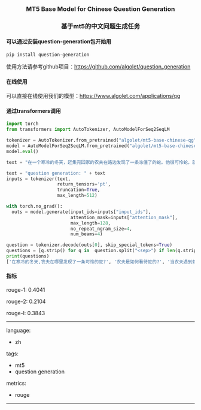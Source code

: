 <h3 align="center">
    <p>MT5 Base Model for Chinese Question Generation</p>
</h3>
<h3 align="center">
    <p>基于mt5的中文问题生成任务</p>
</h3>

#### 可以通过安装question-generation包开始用
```
pip install question-generation
```
使用方法请参考github项目：https://github.com/algolet/question_generation

#### 在线使用
可以直接在线使用我们的模型：https://www.algolet.com/applications/qg

#### 通过transformers调用
``` python
import torch
from transformers import AutoTokenizer, AutoModelForSeq2SeqLM

tokenizer = AutoTokenizer.from_pretrained("algolet/mt5-base-chinese-qg")
model = AutoModelForSeq2SeqLM.from_pretrained("algolet/mt5-base-chinese-qg")
model.eval()

text = "在一个寒冷的冬天，赶集完回家的农夫在路边发现了一条冻僵了的蛇。他很可怜蛇，就把它放在怀里。当他身上的热气把蛇温暖以后，蛇很快苏醒了，露出了残忍的本性，给了农夫致命的伤害——咬了农夫一口。农夫临死之前说：“我竟然救了一条可怜的毒蛇，就应该受到这种报应啊！”"

text = "question generation: " + text
inputs = tokenizer(text,
                   return_tensors='pt',
                   truncation=True,
                   max_length=512)

with torch.no_grad():
  outs = model.generate(input_ids=inputs["input_ids"],
                        attention_mask=inputs["attention_mask"],
                        max_length=128,
                        no_repeat_ngram_size=4,
                        num_beams=4)

question = tokenizer.decode(outs[0], skip_special_tokens=True) 
questions = [q.strip() for q in  question.split("<sep>") if len(q.strip()) > 0]
print(questions)
['在寒冷的冬天,农夫在哪里发现了一条可怜的蛇?', '农夫是如何看待蛇的?', '当农夫遇到蛇时,他做了什么?'] 
``` 

#### 指标
rouge-1: 0.4041

rouge-2: 0.2104

rouge-l: 0.3843

---
language: 
  - zh
  
tags:
- mt5
- question generation

metrics:
- rouge

---
